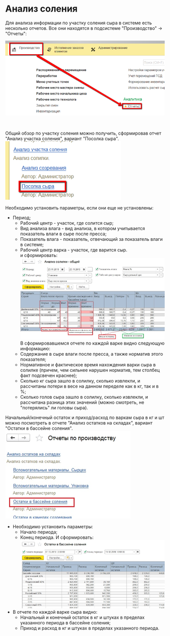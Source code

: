 # Анализ соления


Для анализа информации по участку соления сыра в системе есть несколько
отчетов. Все они находятся в подсистеме "Производство" -\> "Отчеты":


![](AnalysisPickles.assets/drex_analiz_soleniya_custom.png)

 

Общий обзор по участку соления можно получить, сформировав отчет "Анализ участка соления", вариант "Посолка сыра".  
![](AnalysisPickles.assets/drex_analiz_soleniya_custom_2.png)  



Необходимо установить параметры, если они еще не установлены:

- Период;
    - Рабочий центр - участок, где солится сыр;
    - Вид анализа влага - вид анализа, в котором учитывается показатель влаги в сыре после пресса;
    - Показатель влага - показатель, отвечающий за показатель влаги в системе;
    - Рабочий центр варка - участок, где варится сыр.  
    и сформировать:
    ![](AnalysisPickles.assets/drex_analiz_soleniya_custom_3.png)  
    ![](AnalysisPickles.assets/drex_analiz_soleniya_custom_4.png)  
    В сформировавшемся отчете по каждой варке видно следующую
    информацию:
    - Содержание в сыре влаги после пресса, а также норматив этого
    показателя;
    - Нормативное и фактическое время нахождения варки сыра в солилке
    (причем, чем сильнее нарушен норматив, тем столбец факт подсвечен
    краснее);
    - Сколько кг сыра зашло в солилку, сколько извлекли, и рассчитаны
    потери в весе на данном переделе как в кг, так и в %;
    - Сколько голов сыра зашло в солилку, сколько извлекли, и рассчитана
    разница этих значений (можно смотреть, не "потерялись" ли головы
    сыра).


Начальный/конечный остаток и приход/расход по варкам сыра в кг и шт можно посмотреть в отчете "Анализ остатков на складах", вариант "Остатки в бассейне соления".  
![](AnalysisPickles.assets/drex_analiz_soleniya_custom_5.png)  


- Необходимо установить параметры:
    -   Начало периода;
    -   Конец периода.
    И сформировать:  
    ![](AnalysisPickles.assets/drex_analiz_soleniya_custom_6.png)  
- В отчете по каждой варке сыра видно:
    -   Начальный и конечный остаток в кг и штуках в пределах указанного
    периода в бассейне соления;
    -   Приход и расход в кг и штуках в пределах указанного периода.

